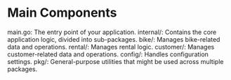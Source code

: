 # Main Components
main.go: The entry point of your application.
internal/: Contains the core application logic, divided into sub-packages.
bike/: Manages bike-related data and operations.
rental/: Manages rental logic.
customer/: Manages customer-related data and operations.
config/: Handles configuration settings.
pkg/: General-purpose utilities that might be used across multiple packages.